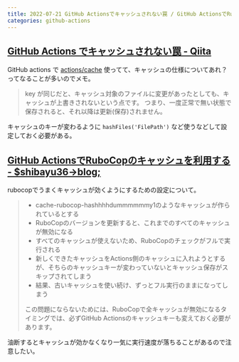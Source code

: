 ```yaml
---
title: 2022-07-21 GitHub Actionsでキャッシュされない罠 / GitHub ActionsでRuboCopのキャッシュを利用する
categories: github-actions
---
```


## [GitHub Actions でキャッシュされない罠 - Qiita](https://qiita.com/yuki0n0/items/d52e1fbbed08bc263101)

GitHub actions で [actions/cache](https://github.com/actions/cache) 使ってて、キャッシュの仕様についてあれ？ってなることが多いのでメモ。

> key が同じだと、キャッシュ対象のファイルに変更があったとしても、キャッシュが上書きされないという点です。
> つまり、一度正常で無い状態で保存されると、それ以降は更新(保存)されません。

キャッシュのキーが変わるように `hashFiles('FilePath')` など使うなどして設定しておく必要がある。

## [GitHub ActionsでRuboCopのキャッシュを利用する - $shibayu36->blog;](https://blog.shibayu36.org/entry/2022/03/31/173000)

rubocopでうまくキャッシュが効くようにするための設定について。

> - cache-rubocop-hashhhhdummmmmmy1のようなキャッシュが作られているとする
> - RuboCopのバージョンを更新すると、これまでのすべてのキャッシュが無効になる
> - すべてのキャッシュが使えないため、RuboCopのチェックがフルで実行される
> - 新しくできたキャッシュをActions側のキャッシュに入れようとするが、そちらのキャッシュキーが変わっていないとキャッシュ保存がスキップされてしまう
> - 結果、古いキャッシュを使い続け、ずっとフル実行のままになってしまう
>
> この問題にならないためには、RuboCopで全キャッシュが無効になるタイミングでは、必ずGitHub Actionsのキャッシュキーも変えておく必要があります。

油断するとキャッシュが効かなくなり一気に実行速度が落ちることがあるので注意したい。
